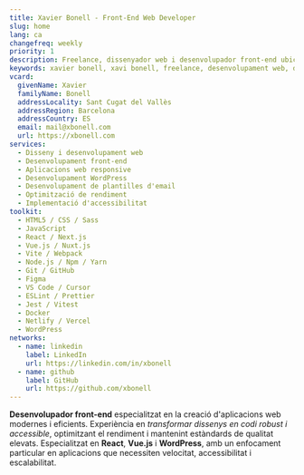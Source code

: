 ```yaml
---
title: Xavier Bonell - Front-End Web Developer
slug: home
lang: ca
changefreq: weekly
priority: 1
description: Freelance, dissenyador web i desenvolupador front-end ubicat a Sant Cugat del Vallès (Barcelona, ES).
keywords: xavier bonell, xavi bonell, freelance, desenvolupament web, desenvolupador web, front-end, front-end web developer, html, html5, css, css3, jquery, javascript, accessibilitat, usabilitat, wordpress
vcard:
  givenName: Xavier
  familyName: Bonell
  addressLocality: Sant Cugat del Vallès
  addressRegion: Barcelona
  addressCountry: ES
  email: mail@xbonell.com
  url: https://xbonell.com
services:
  - Disseny i desenvolupament web
  - Desenvolupament front-end
  - Aplicacions web responsive
  - Desenvolupament WordPress
  - Desenvolupament de plantilles d'email
  - Optimització de rendiment
  - Implementació d'accessibilitat
toolkit:
  - HTML5 / CSS / Sass
  - JavaScript
  - React / Next.js
  - Vue.js / Nuxt.js
  - Vite / Webpack
  - Node.js / Npm / Yarn
  - Git / GitHub
  - Figma
  - VS Code / Cursor
  - ESLint / Prettier
  - Jest / Vitest
  - Docker
  - Netlify / Vercel
  - WordPress
networks:
  - name: linkedin
    label: LinkedIn
    url: https://linkedin.com/in/xbonell
  - name: github
    label: GitHub
    url: https://github.com/xbonell
---
```


**Desenvolupador front-end** especialitzat en la creació d'aplicacions web modernes i eficients. Experiència en _transformar dissenys en codi robust i accessible_, optimitzant el rendiment i mantenint estàndards de qualitat elevats. Especialitzat en **React**, **Vue.js** i **WordPress**, amb un enfocament particular en aplicacions que necessiten velocitat, accessibilitat i escalabilitat.
